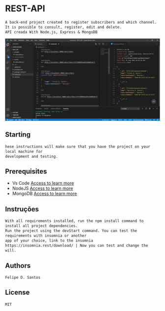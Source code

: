 # REST-API
    A back-end project created to register subscribers and which channel. 
    It is possible to consult, register, edit and delete.
    API creada With Node.js, Express & MongoDB
    
<img src='https://github.com/lycan-nt/REST-API/blob/master/BuildREST.PNG' />

## Starting
    hese instructions will make sure that you have the project on your local machine for
    development and testing.
    
## Prerequisites
  - Vs Code <a href='https://code.visualstudio.com/'>Access to learn more</a>
  - NodeJS  <a href='https://nodejs.org/en/'>Access to learn more</a>
  - MongoDB <a href='https://docs.mongodb.com/manual/installation/'>Access to learn more</a>
  
## Instruções  
    With all requirements installed, run the npm install command to install all project dependencies. 
    Run the project using the devStart command. You can test the requirements with insomnia or another 
    app of your choice, link to the insomnia https://insomnia.rest/download/ | Now you can test and change the will.
    

## Authors
    Felipe D. Santos
    
## License
    MIT
